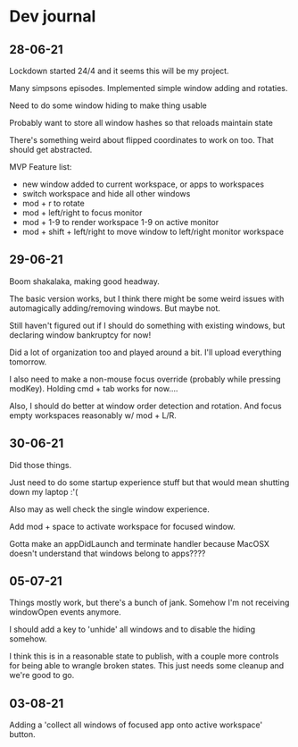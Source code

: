 # Dev journal

## 28-06-21
Lockdown started 24/4 and it seems this will be my project.

Many simpsons episodes. Implemented simple window adding and rotaties.

Need to do some window hiding to make thing usable

Probably want to store all window hashes so that reloads maintain state

There's something weird about flipped coordinates to work on too. That should get abstracted.

MVP Feature list:
- new window added to current workspace, or apps to workspaces
- switch workspace and hide all other windows
- mod + r to rotate
- mod + left/right to focus monitor
- mod + 1-9 to render workspace 1-9 on active monitor
- mod + shift + left/right to move window to left/right monitor workspace

## 29-06-21
Boom shakalaka, making good headway.

The basic version works, but I think there might be some weird issues with automagically adding/removing windows. But maybe not.

Still haven't figured out if I should do something with existing windows, but declaring window bankruptcy for now!

Did a lot of organization too and played around a bit. I'll upload everything tomorrow.

I also need to make a non-mouse focus override (probably while pressing modKey). Holding cmd + tab works for now....

Also, I should do better at window order detection and rotation. And focus empty workspaces reasonably w/ mod + L/R.

## 30-06-21
Did those things.

Just need to do some startup experience stuff but that would mean shutting down my laptop :'(

Also may as well check the single window experience.

Add mod + space to activate workspace for focused window.

Gotta make an appDidLaunch and terminate handler because MacOSX doesn't understand that windows belong to apps????

## 05-07-21
Things mostly work, but there's a bunch of jank. Somehow I'm not receiving windowOpen events anymore.

I should add a key to 'unhide' all windows and to disable the hiding somehow.

I think this is in a reasonable state to publish, with a couple more controls for being able to wrangle broken states. This just needs some cleanup and we're good to go.

## 03-08-21
Adding a 'collect all windows of focused app onto active workspace' button.